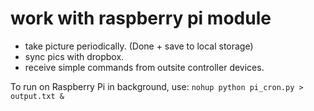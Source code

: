 work with raspberry pi module
====
* take picture periodically. (Done + save to local storage)
* sync pics with dropbox.
* receive simple commands from outsite controller devices.


To run on Raspberry Pi in background, use:
``` nohup python pi_cron.py > output.txt & ```

